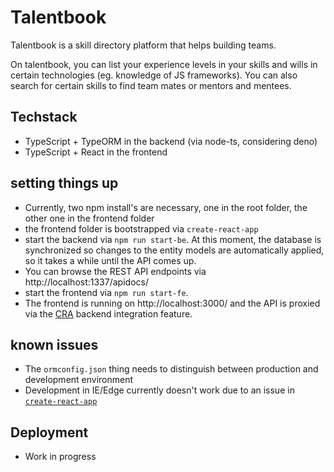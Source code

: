 # Talentbook 

Talentbook is a skill directory platform that helps building teams.

On talentbook, you can list your experience levels in your skills and wills in certain technologies (eg. knowledge of JS frameworks). You can also search for certain skills to find team mates or mentors and mentees. 

## Techstack

* TypeScript + TypeORM in the backend (via node-ts, considering deno)
* TypeScript + React in the frontend

## setting things up

* Currently, two npm install's are necessary, one in the root folder, the other one in the frontend folder
* the frontend folder is bootstrapped via `create-react-app`
* start the backend via `npm run start-be`. At this moment, the database is synchronized so changes to the entity models are automatically applied, so it takes a while until the API comes up.
* You can browse the REST API endpoints via http://localhost:1337/apidocs/
* start the frontend via `npm run start-fe`.
* The frontend is running on http://localhost:3000/ and the API is proxied via the [CRA](https://create-react-app.dev) backend integration feature.

## known issues

* The `ormconfig.json` thing needs to distinguish between production and development environment
* Development in IE/Edge currently doesn't work due to an issue in [`create-react-app`](https://github.com/facebook/create-react-app/issues/8153)

## Deployment

* Work in progress